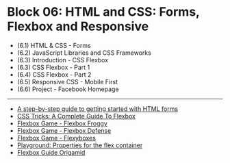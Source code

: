 # Block 06: HTML and CSS: Forms, Flexbox and Responsive 

- (6.1) HTML & CSS - Forms
- (6.2) JavaScript Libraries and CSS Frameworks
- (6.3) Introduction - CSS Flexbox
- (6.3) CSS Flexbox - Part 1
- (6.4) CSS Flexbox - Part 2
- (6.5) Responsive CSS - Mobile First
- (6.6) Project - Facebook Homepage

<hr>

- [A step-by-step guide to getting started with HTML forms](https://www.freecodecamp.org/news/a-step-by-step-guide-to-getting-started-with-html-forms-7f77ae4522b5/)
- [CSS Tricks: A Complete Guide To Flexbox](https://css-tricks.com/snippets/css/a-guide-to-flexbox/)
- [Flexbox Game - Flexbox Froggy](https://flexboxfroggy.com/)
- [Flexbox Game - Flexbox Defense ](http://www.flexboxdefense.com/)
- [Flexbox Game - Flexyboxes](https://the-echoplex.net/flexyboxes/)
- [Playground: Properties for the flex container](https://codepen.io/enxaneta/full/adLPwv)
- [Flexbox Guide Origamid](https://origamid.com/projetos/flexbox-guia-completo/)

